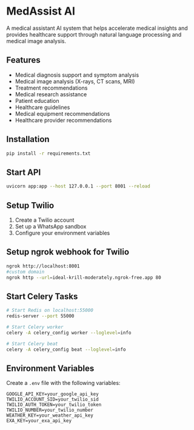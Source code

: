 # MedAssist AI

A medical assistant AI system that helps accelerate medical insights and provides healthcare support through natural language processing and medical image analysis.

## Features
- Medical diagnosis support and symptom analysis
- Medical image analysis (X-rays, CT scans, MRI)
- Treatment recommendations
- Medical research assistance
- Patient education
- Healthcare guidelines
- Medical equipment recommendations
- Healthcare provider recommendations

## Installation
```bash
pip install -r requirements.txt
```

## Start API
```bash
uvicorn app:app --host 127.0.0.1 --port 8001 --reload
```

## Setup Twilio
1. Create a Twilio account
2. Set up a WhatsApp sandbox
3. Configure your environment variables

## Setup ngrok webhook for Twilio
```bash
ngrok http://localhost:8001
#custom domain
ngrok http --url=ideal-krill-moderately.ngrok-free.app 80
```

## Start Celery Tasks
```bash
# Start Redis on localhost:55000
redis-server --port 55000

# Start Celery worker
celery -A celery_config worker --loglevel=info

# Start Celery beat
celery -A celery_config beat --loglevel=info
```

## Environment Variables
Create a `.env` file with the following variables:
```
GOOGLE_API_KEY=your_google_api_key
TWILIO_ACCOUNT_SID=your_twilio_sid
TWILIO_AUTH_TOKEN=your_twilio_token
TWILIO_NUMBER=your_twilio_number
WEATHER_KEY=your_weather_api_key
EXA_KEY=your_exa_api_key
```
